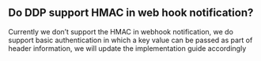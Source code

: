 ## Do DDP support HMAC in web hook notification?

Currently we don’t support the HMAC in webhook notification, we do support basic authentication in which a key value can be passed as part of header information, we will update the implementation guide accordingly
